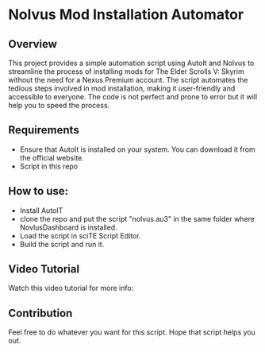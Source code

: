 # Nolvus Mod Installation Automator

## Overview

This project provides a simple automation script using AutoIt and Nolvus to streamline the process of installing mods for The Elder Scrolls V: Skyrim without the need for a Nexus Premium account. The script automates the tedious steps involved in mod installation, making it user-friendly and accessible to everyone. The code is not perfect and prone to error but it will help you to speed the process. 

## Requirements

- Ensure that AutoIt is installed on your system. You can download it from the official website.
- Script in this repo

## How to use:

- Install AutoIT
- clone the repo and put the script "nolvus.au3" in the same folder where NovlusDashboard is installed.
- Load the script in sciTE Script Editor.
- Build the script and run it.

## Video Tutorial
Watch this video tutorial for more info: 

## Contribution
Feel free to do whatever you want for this script. Hope that script helps you out. 

